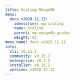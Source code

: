 ```yaml
---
title: Scaling MongoDB
menu:
  docs_v2020.11.12:
    identifier: mg-scaling
    name: Scaling
    parent: mg-mongodb-guides
    weight: 43
menu_name: docs_v2020.11.12
info:
  cli: v0.15.1
  community: v0.15.1
  enterprise: v0.2.1
  installer: v0.15.1
  version: v2020.11.12
---
```


